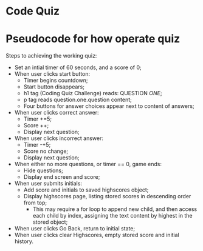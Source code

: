 # Code Quiz

# Pseudocode for how operate quiz

Steps to achieving the working quiz:

* Set an intial timer of 60 seconds, and a score of 0;
* When user clicks start button:
  - Timer begins countdown;
  - Start button disappears;
  - h1 tag (Coding Quiz Challenge) reads: QUESTION *ONE*;
  - p tag reads question.one.question content;
  - Four buttons for answer choices appear next to content of answers;
* When user clicks correct answer:
  - Timer +=5;
  - Score ++;
  - Display next question;
* When user clicks incorrect answer:
  - Timer -+5;
  - Score no change;
  - Display next question;
* When either no more questions, or timer == 0, game ends:
  - Hide questions; 
  - Display end screen and score;
* When user submits initials:
  - Add score and initials to saved highscores object;
  - Display highscores page, listing stored scores in descending order from top;
    - This may require a for loop to append new child, and then access each child by index, assigning the text content by highest in the stored object;
* When user clicks Go Back, return to initial state;
* When user clicks clear Highscores, empty stored score and initial history.